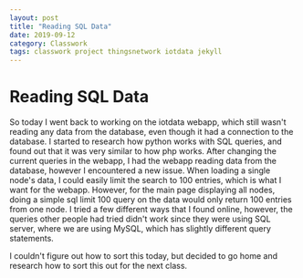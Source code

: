 ```yaml
---
layout: post
title: "Reading SQL Data"
date: 2019-09-12
category: Classwork
tags: classwork project thingsnetwork iotdata jekyll
---
```


# Reading SQL Data

So today I went back to working on the iotdata webapp, which still wasn't reading any data from the database, even though it had a connection to the
database. I started to research how python works with SQL queries, and found out that it was very similar to how php works. After changing the current
queries in the webapp, I had the webapp reading data from the database, however I encountered a new issue. When loading a single node's data, I could
easily limit the search to 100 entries, which is what I want for the webapp. However, for the main page displaying all nodes, doing a simple sql limit 100
query on the data would only return 100 entries from one node. I tried a few different ways that I found online, however, the queries other people had tried
didn't work since they were using SQL server, where we are using MySQL, which has slightly different query statements.

I couldn't figure out how to sort this today, but decided to go home and research how to sort this out for the next class.
